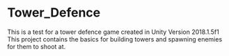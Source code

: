 # Tower_Defence
 This is a test for a tower defence game created in Unity Version 2018.1.5f1
 This project contains the basics for building towers and spawning enemies for them to shoot at.
